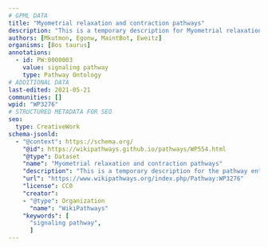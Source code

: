 ```yaml
---
# GPML DATA
title: "Myometrial relaxation and contraction pathways"
description: "This is a temporary description for Myometrial relaxation and contraction pathways"
authors: [Mkutmon, Egonw, MaintBot, Eweitz]
organisms: [Bos taurus]
annotations:
  - id: PW:0000003
    value: signaling pathway
    type: Pathway Ontology
# ADDITIONAL DATA
last-edited: 2021-05-21
communities: []
wpid: "WP3276"
# STRUCTURED METADATA FOR SEO
seo:
  type: CreativeWork
schema-jsonld:
  - "@context": https://schema.org/
    "@id": https://wikipathways.github.io/pathways/WP554.html
    "@type": Dataset
    "name": "Myometrial relaxation and contraction pathways"
    "description": "This is a temporary description for the pathway entitled: Myometrial relaxation and contraction pathways"
    "url": "https://www.wikipathways.org/index.php/Pathway:WP3276"
    "license": CC0
    "creator":
    - "@type": Organization
      "name": "WikiPathways"
    "keywords": [
      "signaling pathway",
      ]
---
```

